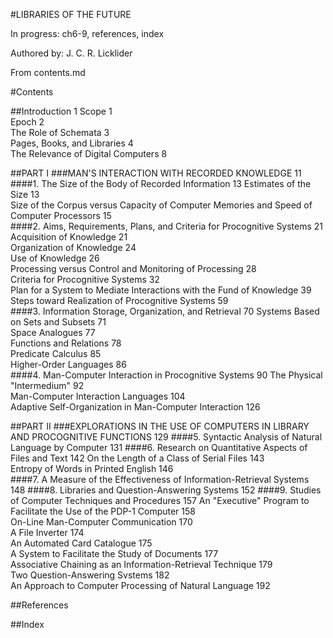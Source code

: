 #LIBRARIES OF THE FUTURE

In progress: ch6-9, references, index

Authored by: J. C. R. Licklider  

From contents.md

#Contents

##Introduction 1
Scope 1  
Epoch 2  
The Role of Schemata 3  
Pages, Books, and Libraries 4  
The Relevance of Digital Computers 8  

##PART I
###MAN'S INTERACTION WITH RECORDED KNOWLEDGE 11
####1. The Size of the Body of Recorded Information 13
Estimates of the Size 13  
Size of the Corpus versus Capacity of Computer Memories and Speed of Computer Processors 15  
####2. Aims, Requirements, Plans, and Criteria for Procognitive Systems 21
Acquisition of Knowledge 21  
Organization of Knowledge 24  
Use of Knowledge 26  
Processing versus Control and Monitoring of Processing 28  
Criteria for Procognitive Systems 32  
Plan for a System to Mediate Interactions with the Fund of Knowledge 39  
Steps toward Realization of Procognitive Systems 59  
####3. Information Storage, Organization, and Retrieval 70
Systems Based on Sets and Subsets 71  
Space Analogues 77  
Functions and Relations 78  
Predicate Calculus 85  
Higher-Order Languages 86  
####4. Man-Computer Interaction in Procognitive Systems 90
The Physical "Intermedium" 92  
Man-Computer Interaction Languages 104  
Adaptive Self-Organization in Man-Computer Interaction 126  

##PART II
###EXPLORATIONS IN THE USE OF COMPUTERS IN LIBRARY AND PROCOGNITIVE FUNCTIONS 129
####5. Syntactic Analysis of Natural Language by Computer 131
####6. Research on Quantitative Aspects of Files and Text 142
On the Length of a Class of Serial Files 143  
Entropy of Words in Printed English 146  
####7. A Measure of the Effectiveness of Information-Retrieval Systems 148
####8. Libraries and Question-Answering Systems 152
####9. Studies of Computer Techniques and Procedures 157
An "Executive" Program to Facilitate the Use of the PDP-1 Computer 158  
On-Line Man-Computer Communication 170  
A File Inverter 174  
An Automated Card Catalogue 175  
A System to Facilitate the Study of Documents 177  
Associative Chaining as an Information-Retrieval Technique 179  
Two Question-Answering Svstems 182  
An Approach to Computer Processing of Natural Language 192  

##References

##Index
